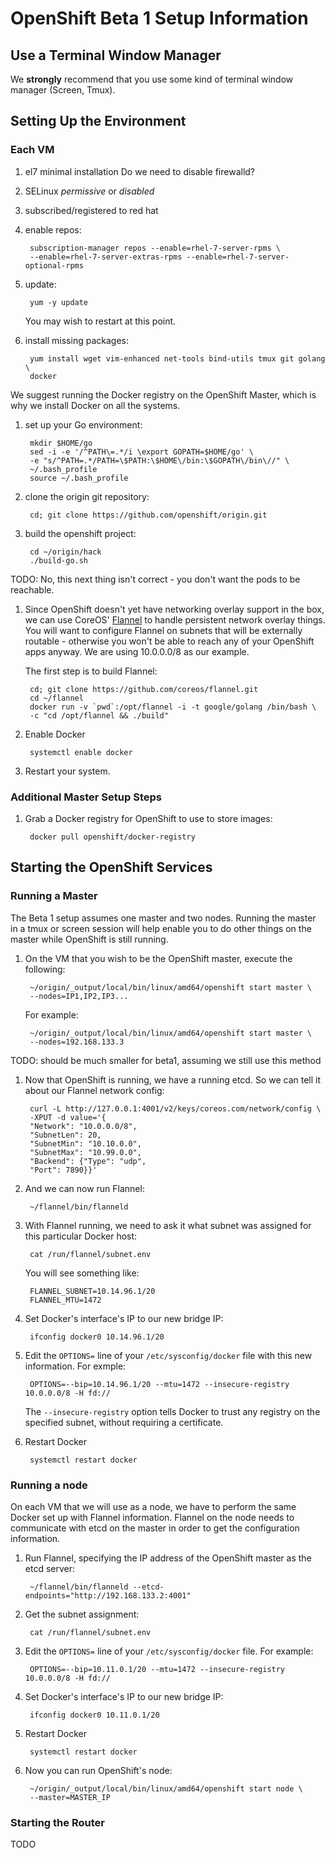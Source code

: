 # OpenShift Beta 1 Setup Information
## Use a Terminal Window Manager
We **strongly** recommend that you use some kind of terminal window manager
(Screen, Tmux).

## Setting Up the Environment
### Each VM

1. el7 minimal installation
Do we need to disable firewalld?
1. SELinux *permissive* or *disabled*
1. subscribed/registered to red hat
1. enable repos:

        subscription-manager repos --enable=rhel-7-server-rpms \
        --enable=rhel-7-server-extras-rpms --enable=rhel-7-server-optional-rpms

1. update:

        yum -y update

    You may wish to restart at this point.

1. install missing packages:

        yum install wget vim-enhanced net-tools bind-utils tmux git golang \
        docker

We suggest running the Docker registry on the OpenShift Master, which is why we
install Docker on all the systems.

1. set up your Go environment:

        mkdir $HOME/go
        sed -i -e '/^PATH\=.*/i \export GOPATH=$HOME/go' \
        -e "s/^PATH=.*/PATH=\$PATH:\$HOME\/bin:\$GOPATH\/bin\//" \
        ~/.bash_profile
        source ~/.bash_profile

1. clone the origin git repository:

        cd; git clone https://github.com/openshift/origin.git

1. build the openshift project:

        cd ~/origin/hack
        ./build-go.sh

TODO: No, this next thing isn't correct - you don't want the pods to be
reachable.

1. Since OpenShift doesn't yet have networking overlay support in the box, we
    can use CoreOS'
    [Flannel]( http://www.slideshare.net/lorispack/using-coreos-flannel-for-docker-networking )
    to handle persistent network overlay things. You will want to configure
    Flannel on subnets that will be externally routable - otherwise you won't be
    able to reach any of your OpenShift apps anyway. We are using 10.0.0.0/8 as
    our example.

    The first step is to build Flannel:

        cd; git clone https://github.com/coreos/flannel.git
        cd ~/flannel
        docker run -v `pwd`:/opt/flannel -i -t google/golang /bin/bash \
        -c "cd /opt/flannel && ./build"

1. Enable Docker

        systemctl enable docker

1. Restart your system.

### Additional Master Setup Steps
1. Grab a Docker registry for OpenShift to use to store images:

        docker pull openshift/docker-registry

## Starting the OpenShift Services
### Running a Master
The Beta 1 setup assumes one master and two nodes. Running the master in a tmux
or screen session will help enable you to do other things on the master while
OpenShift is still running.

1. On the VM that you wish to be the OpenShift master, execute the following:

        ~/origin/_output/local/bin/linux/amd64/openshift start master \
        --nodes=IP1,IP2,IP3...

    For example:
    
        ~/origin/_output/local/bin/linux/amd64/openshift start master \
        --nodes=192.168.133.3

TODO: should be much smaller for beta1, assuming we still use this method
1. Now that OpenShift is running, we have a running etcd. So we can tell it about
our Flannel network config:

        curl -L http://127.0.0.1:4001/v2/keys/coreos.com/network/config \
        -XPUT -d value='{
        "Network": "10.0.0.0/8",
        "SubnetLen": 20,
        "SubnetMin": "10.10.0.0",
        "SubnetMax": "10.99.0.0",
        "Backend": {"Type": "udp",
        "Port": 7890}}'

1. And we can now run Flannel:

        ~/flannel/bin/flanneld

1. With Flannel running, we need to ask it what subnet was assigned for this
particular Docker host:

        cat /run/flannel/subnet.env

    You will see something like:

        FLANNEL_SUBNET=10.14.96.1/20
        FLANNEL_MTU=1472

1. Set Docker's interface's IP to our new bridge IP:

        ifconfig docker0 10.14.96.1/20

1. Edit the `OPTIONS=` line of your `/etc/sysconfig/docker` file with this new
information. For exmple:

        OPTIONS=--bip=10.14.96.1/20 --mtu=1472 --insecure-registry 10.0.0.0/8 -H fd://

    The `--insecure-registry` option tells Docker to trust any registry on the
    specified subnet, without requiring a certificate.

1. Restart Docker

        systemctl restart docker

### Running a node
On each VM that we will use as a node, we have to perform the same Docker set up
with Flannel information.  Flannel on the node needs to communicate with etcd on
the master in order to get the configuration information.

1. Run Flannel, specifying the IP address of the OpenShift master as the etcd
server:

        ~/flannel/bin/flanneld --etcd-endpoints="http://192.168.133.2:4001"

1. Get the subnet assignment:

        cat /run/flannel/subnet.env

1. Edit the `OPTIONS=` line of your `/etc/sysconfig/docker` file. For example:

        OPTIONS=--bip=10.11.0.1/20 --mtu=1472 --insecure-registry 10.0.0.0/8 -H fd://

1. Set Docker's interface's IP to our new bridge IP:

        ifconfig docker0 10.11.0.1/20

1. Restart Docker

        systemctl restart docker

1. Now you can run OpenShift's node:

        ~/origin/_output/local/bin/linux/amd64/openshift start node \
        --master=MASTER_IP

### Starting the Router
TODO
